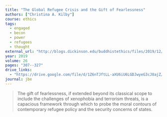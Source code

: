 ```yaml
---
title: "The Global Refugee Crisis and the Gift of Fearlessness"
authors: ["Christina A. Kilby"]
course: ethics
tags:
  - engaged
  - becon
  - power
  - refugees
  - thought
external_url: "http://blogs.dickinson.edu/buddhistethics/files/2019/12/Kilby_19_Final-1.pdf"
year: 2019
volume: 26
pages: "307--327"
drive_links:
  - "https://drive.google.com/file/d/1Z6nTJftLL-aXU6iU6LGDJwyeG3cJ8ajZ/view?usp=drivesdk"
journal: jbe
---
```


> The gift of fearlessness, if extended beyond its classical scope to include the challenges of xenophobia and terrorism threats, is a capacious framework through which to probe the moral contours of contemporary refugee policy and the security concerns of states.
